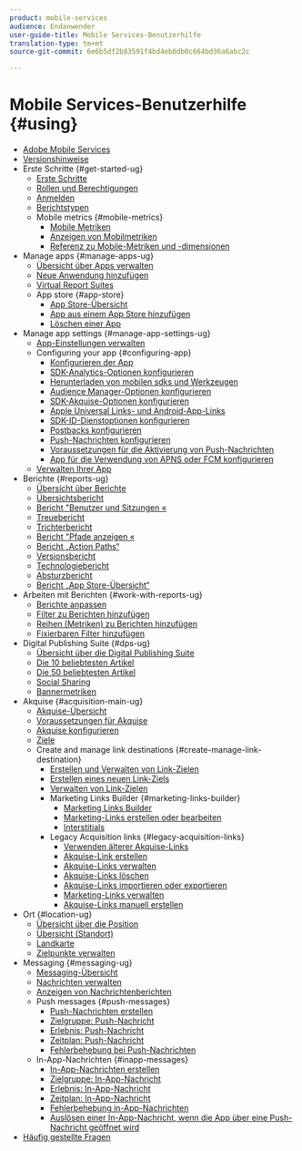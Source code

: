 ```yaml
---
product: mobile-services
audience: Endanwender
user-guide-title: Mobile Services-Benutzerhilfe
translation-type: tm+mt
source-git-commit: 6e6b5df2b83591f4bd4eb0db0c664bd36a6abc2c

---
```



# Mobile Services-Benutzerhilfe {#using}

+ [Adobe Mobile Services](home.md)
+ [Versionshinweise](whatsnew.md)
+ Erste Schritte {#get-started-ug}
   + [Erste Schritte](gs/gs.md)
   + [Rollen und Berechtigungen](gs/c-mob-roles-and-permissions.md)
   + [Anmelden](gs/gs-signin.md)
   + [Berichtstypen](gs/reports-types.md)
   + Mobile metrics {#mobile-metrics}
      + [Mobile Metriken](gs/metrics/metrics.md)
      + [Anzeigen von Mobilmetriken](gs/metrics/overview.md)
      + [Referenz zu Mobile-Metriken und -dimensionen](gs/metrics/metrics-reference.md)
+ Manage apps {#manage-apps-ug}
   + [Übersicht über Apps verwalten](manage-apps/manage-apps.md)
   + [Neue Anwendung hinzufügen](manage-apps/t-new-app.md)
   + [Virtual Report Suites](manage-apps/c-mob-vrs.md)
   + App store {#app-store}
      + [App Store-Übersicht](manage-apps/c-app-store/c-app-store.md)
      + [App aus einem App Store hinzufügen](manage-apps/c-app-store/t-app-store-app.md)
      + [Löschen einer App](manage-apps/t-delete-apps.md)
+ Manage app settings {#manage-app-settings-ug}
   + [App-Einstellungen verwalten](c-manage-app-settings/c-manage-app-settings.md)
   + Configuring your app {#configuring-app}
      + [Konfigurieren der App](c-manage-app-settings/c-mob-confg-app/c-mob-confg-app.md)
      + [SDK-Analytics-Optionen konfigurieren](c-manage-app-settings/c-mob-confg-app/t-config-analytics/t-config-analytics.md)
      + [Herunterladen von mobilen sdks und Werkzeugen](c-manage-app-settings/c-mob-confg-app/t-config-analytics/download-sdk.md)
      + [Audience Manager-Optionen konfigurieren](c-manage-app-settings/c-mob-confg-app/t-config-aam.md)
      + [SDK-Akquise-Optionen konfigurieren](c-manage-app-settings/c-mob-confg-app/t-config-acquisition.md)
      + [Apple Universal Links- und Android-App-Links](c-manage-app-settings/c-mob-confg-app/c-universal-app-links.md)
      + [SDK-ID-Dienstoptionen konfigurieren](c-manage-app-settings/c-mob-confg-app/t-config-visitor.md)
      + [Postbacks konfigurieren](c-manage-app-settings/c-mob-confg-app/signals.md)
      + [Push-Nachrichten konfigurieren](c-manage-app-settings/c-mob-confg-app/configure-push-messaging/configure-push-messaging.md)
      + [Voraussetzungen für die Aktivierung von Push-Nachrichten](c-manage-app-settings/c-mob-confg-app/configure-push-messaging/prerequisites-push-messaging.md)
      + [App für die Verwendung von APNS oder FCM konfigurieren](c-manage-app-settings/c-mob-confg-app/configure-push-messaging/configure-app-apns-gcm.md)
   + [Verwalten Ihrer App](c-manage-app-settings/c-mob-manage-app.md)
+ Berichte {#reports-ug}
   + [Übersicht über Berichte](usage/usage.md)
   + [Übersichtsbericht](usage/usage-overview.md)
   + [Bericht "Benutzer und Sitzungen «](usage/users-sessions.md)
   + [Treuebericht](usage/reports-retention.md)
   + [Trichterbericht](usage/reports-funnel.md)
   + [Bericht "Pfade anzeigen «](usage/reports-view-paths.md)
   + [Bericht „Action Paths“](usage/reports-action-paths.md)
   + [Versionsbericht](usage/c-reports-versions.md)
   + [Technologiebericht](usage/reports-technology.md)
   + [Absturzbericht](usage/c-crashes.md)
   + [Bericht „App Store-Übersicht“](usage/c-app-store-store-performance.md)
+ Arbeiten mit Berichten {#work-with-reports-ug}
   + [Berichte anpassen](usage/reports-customize/reports-customize.md)
   + [Filter zu Berichten hinzufügen](usage/reports-customize/t-reports-customize.md)
   + [Reihen (Metriken) zu Berichten hinzufügen](usage/reports-customize/t-reports-series.md)
   + [Fixierbaren Filter hinzufügen](usage/reports-customize/t-sticky-filter.md)
+ Digital Publishing Suite {#dps-ug}
   + [Übersicht über die Digital Publishing Suite](dps/dps.md)
   + [Die 10 beliebtesten Artikel](dps/dps-top-ten-articles.md)
   + [Die 50 beliebtesten Artikel](dps/dps-top-50-articles.md)
   + [Social Sharing](dps/dps-social-sharing.md)
   + [Bannermetriken](dps/dps-banner-metrics.md)
+ Akquise {#acquisition-main-ug}
   + [Akquise-Übersicht](acquisition-main/acquisition-main.md)
   + [Voraussetzungen für Akquise](acquisition-main/c-acquisition-prerequisites.md)
   + [Akquise konfigurieren](acquisition-main/t-enable-acquisition.md)
   + [Ziele](acquisition-main/c-create-destinations.md)
   + Create and manage link destinations {#create-manage-link-destination}
      + [Erstellen und Verwalten von Link-Zielen](acquisition-main/c-manage-link-destinations/c-manage-link-destinations.md)
      + [Erstellen eines neuen Link-Ziels](acquisition-main/c-manage-link-destinations/t-create-new-app-deep-link-destination.md)
      + [Verwalten von Link-Zielen](acquisition-main/c-manage-link-destinations/t-archive-unarchive-link-destinations.md)
      + Marketing Links Builder {#marketing-links-builder}
         + [Marketing Links Builder](acquisition-main/c-marketing-links-builder/c-marketing-links-builder.md)
         + [Marketing-Links erstellen oder bearbeiten](acquisition-main/c-marketing-links-builder/t-create-edit-adobe-links/t-create-edit-adobe-links.md)
         + [Interstitials](acquisition-main/c-marketing-links-builder/t-create-edit-adobe-links/t-interstitials.md)
      + Legacy Acquisition links {#legacy-acquisition-links}
         + [Verwenden älterer Akquise-Links](acquisition-main/c-marketing-links-builder/t-create-edit-adobe-links/c-use-legacy-acquisition-links/c-use-legacy-acquisition-links.md)
         + [Akquise-Link erstellen](acquisition-main/c-marketing-links-builder/t-create-edit-adobe-links/c-use-legacy-acquisition-links/t-acquisition-link.md)
         + [Akquise-Links verwalten](acquisition-main/c-marketing-links-builder/t-create-edit-adobe-links/c-use-legacy-acquisition-links/c-manage-acquisition-links/c-manage-acquisition-links.md)
         + [Akquise-Links löschen](acquisition-main/c-marketing-links-builder/t-create-edit-adobe-links/c-use-legacy-acquisition-links/c-manage-acquisition-links/t-acquisition-del.md)
         + [Akquise-Links importieren oder exportieren](acquisition-main/c-marketing-links-builder/t-create-edit-adobe-links/c-use-legacy-acquisition-links/c-manage-acquisition-links/t-acquisition-import.md)
         + [Marketing-Links verwalten](acquisition-main/c-marketing-links-builder/c-manage-adobe-links.md)
         + [Akquise-Links manuell erstellen](acquisition-main/c-marketing-links-builder/acquisition-link-manual.md)
+ Ort {#location-ug}
   + [Übersicht über die Position](location/location-overview.md)
   + [Übersicht (Standort)](location/c-location-overview.md)
   + [Landkarte](location/c-map-points.md)
   + [Zielpunkte verwalten](location/t-manage-points.md)
+ Messaging {#messaging-ug}
   + [Messaging-Übersicht](in-app-messaging/in-app-messaging.md)
   + [Nachrichten verwalten](in-app-messaging/messages-manage/messages-manage.md)
   + [Anzeigen von Nachrichtenberichten](in-app-messaging/messages-manage/view-message-reports.md)
   + Push messages {#push-messages}
      + [Push-Nachrichten erstellen](in-app-messaging/t-create-push-message/t-create-push-message.md)
      + [Zielgruppe: Push-Nachricht](in-app-messaging/t-create-push-message/c-audience-push-message.md)
      + [Erlebnis: Push-Nachricht](in-app-messaging/t-create-push-message/c-experience-push-message.md)
      + [Zeitplan: Push-Nachricht](in-app-messaging/t-create-push-message/c-schedule-push-message.md)
      + [Fehlerbehebung bei Push-Nachrichten](in-app-messaging/t-create-push-message/c-troubleshooting-push-messaging.md)
   + In-App-Nachrichten {#inapp-messages}
      + [In-App-Nachrichten erstellen](in-app-messaging/t-in-app-message/t-in-app-message.md)
      + [Zielgruppe: In-App-Nachricht](in-app-messaging/t-in-app-message/c-audience-in-app-message.md)
      + [Erlebnis: In-App-Nachricht](in-app-messaging/t-in-app-message/c-experience-in-app-message.md)
      + [Zeitplan: In-App-Nachricht](in-app-messaging/t-in-app-message/c-schedule-in-app-message.md)
      + [Fehlerbehebung in-App-Nachrichten](in-app-messaging/t-in-app-message/in-apps-ts.md)
      + [Auslösen einer In-App-Nachricht, wenn die App über eine Push-Nachricht geöffnet wird](in-app-messaging/t-mob-trig-in-app-open-app-from-push.md)
+ [Häufig gestellte Fragen](faq-mobile.md)